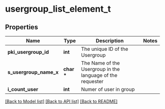# usergroup_list_element_t

## Properties
Name | Type | Description | Notes
------------ | ------------- | ------------- | -------------
**pki_usergroup_id** | **int** | The unique ID of the Usergroup | 
**s_usergroup_name_x** | **char \*** | The Name of the Usergroup in the language of the requester | 
**i_count_user** | **int** | Numer of user in group | 

[[Back to Model list]](../README.md#documentation-for-models) [[Back to API list]](../README.md#documentation-for-api-endpoints) [[Back to README]](../README.md)


